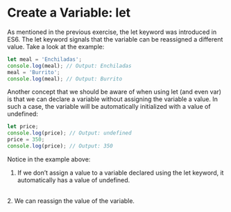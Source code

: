 # Create a Variable: let

As mentioned in the previous exercise, the let keyword was introduced in ES6. The let keyword signals that the variable can be reassigned a different value. Take a look at the example:

```js
let meal = 'Enchiladas';
console.log(meal); // Output: Enchiladas
meal = 'Burrito';
console.log(meal); // Output: Burrito
```
Another concept that we should be aware of when using let (and even var) is that we can declare a variable without assigning the variable a value. In such a case, the variable will be automatically initialized with a value of undefined:

```js
let price;
console.log(price); // Output: undefined
price = 350;
console.log(price); // Output: 350
```

Notice in the example above:

1. If we don’t assign a value to a variable declared using the let keyword, it automatically has a value of undefined.
<br>
2. We can reassign the value of the variable.